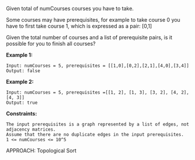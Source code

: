 Given total of numCourses courses you have to take.

Some courses may have prerequisites, for example to take course 0 you have to first take course 1, which is expressed as a pair: [0,1]

Given the total number of courses and a list of prerequisite pairs, is it possible for you to finish all courses?


**Example 1:**
```
Input: numCourses = 5, prerequisites = [[1,0],[0,2],[2,1],[4,0],[3,4]]  
Output: false
```

**Example 2:**
```
Input: numCourses = 5, prerequisites =[[1, 2], [1, 3], [3, 2], [4, 2], [4, 3]]
Output: true
```

**Constraints:**
```
The input prerequisites is a graph represented by a list of edges, not adjacency matrices. 
Assume that there are no duplicate edges in the input prerequisites.
1 <= numCourses <= 10^5
```

APPROACH: Topological Sort
